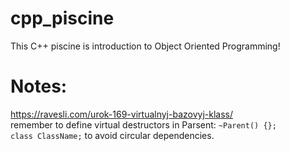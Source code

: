 # cpp_piscine
This C++ piscine is introduction to Object Oriented Programming!
# Notes:
https://ravesli.com/urok-169-virtualnyj-bazovyj-klass/  
remember to define virtual destructors in Parsent: `~Parent() {};`  
`class ClassName;` to avoid circular dependencies. 
